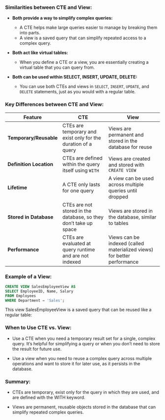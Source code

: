 ### Similarities between CTE and View:

- **Both provide a way to simplify complex queries:**
  - A CTE helps make large queries easier to manage by breaking them into parts.
  - A view is a saved query that can simplify repeated access to a complex query.
  
- **Both act like virtual tables:**
  - When you define a CTE or a view, you are essentially creating a virtual table that you can query from.

- **Both can be used within SELECT, INSERT, UPDATE, DELETE:**
  - You can use both CTEs and views in `SELECT`, `INSERT`, `UPDATE`, and `DELETE` statements, just as you would with a regular table.

### Key Differences between CTE and View:

| Feature                | CTE                                                         | View                                                         |
|------------------------|-------------------------------------------------------------|--------------------------------------------------------------|
| **Temporary/Reusable**  | CTEs are temporary and exist only for the duration of a query | Views are permanent and stored in the database for reuse      |
| **Definition Location** | CTEs are defined within the query itself using `WITH`        | Views are created and stored with `CREATE VIEW`               |
| **Lifetime**            | A CTE only lasts for one query                              | A view can be used across multiple queries until dropped      |
| **Stored in Database**  | CTEs are not stored in the database, so they don’t take up space | Views are stored in the database, similar to tables           |
| **Performance**         | CTEs are evaluated at query runtime and are not indexed     | Views can be indexed (called materialized views) for better performance |

### Example of a View:

```sql
CREATE VIEW SalesEmployeeView AS
SELECT EmployeeID, Name, Salary
FROM Employees
WHERE Department = 'Sales';
```


This view SalesEmployeeView is a saved query that can be reused like a regular table:

### When to Use CTE vs. View:
 - Use a CTE when you need a temporary result set for a single, complex query. It’s helpful for simplifying a query or when you don’t need to store the result for future use.
   
 - Use a view when you need to reuse a complex query across multiple operations and want to store it for later use, as it persists in the database.



### Summary:
 - CTEs are temporary, exist only for the query in which they are used, and are defined with the WITH keyword.
 
 - Views are permanent, reusable objects stored in the database that can simplify repeated complex queries.
